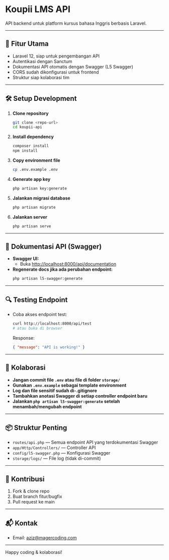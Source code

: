 # Koupii LMS API

API backend untuk platform kursus bahasa Inggris berbasis Laravel.

---

## 🚀 Fitur Utama
- Laravel 12, siap untuk pengembangan API
- Autentikasi dengan Sanctum
- Dokumentasi API otomatis dengan Swagger (L5 Swagger)
- CORS sudah dikonfigurasi untuk frontend
- Struktur siap kolaborasi tim

---

## 🛠️ Setup Development

1. **Clone repository**
   ```sh
   git clone <repo-url>
   cd koupii-api
   ```

2. **Install dependency**
   ```sh
   composer install
   npm install
   ```

3. **Copy environment file**
   ```sh
   cp .env.example .env
   ```

4. **Generate app key**
   ```sh
   php artisan key:generate
   ```

5. **Jalankan migrasi database**
   ```sh
   php artisan migrate
   ```

6. **Jalankan server**
   ```sh
   php artisan serve
   ```

---

## 📖 Dokumentasi API (Swagger)
- **Swagger UI:**
  - Buka [http://localhost:8000/api/documentation](http://localhost:8000/api/documentation)
- **Regenerate docs jika ada perubahan endpoint:**
  ```sh
  php artisan l5-swagger:generate
  ```

---

## 🔍 Testing Endpoint
- Coba akses endpoint test:
  ```sh
  curl http://localhost:8000/api/test
  # atau buka di browser
  ```
  Response:
  ```json
  { "message": "API is working!" }
  ```

---

## 👥 Kolaborasi
- **Jangan commit file `.env` atau file di folder `storage/`**
- **Gunakan `.env.example` sebagai template environment**
- **Log dan file sensitif sudah di-.gitignore**
- **Tambahkan anotasi Swagger di setiap controller endpoint baru**
- **Jalankan `php artisan l5-swagger:generate` setelah menambah/mengubah endpoint**

---

## 📦 Struktur Penting
- `routes/api.php` — Semua endpoint API
yang terdokumentasi Swagger
- `app/Http/Controllers/` — Controller API
- `config/l5-swagger.php` — Konfigurasi Swagger
- `storage/logs/` — File log (tidak di-commit)

---

## 📝 Kontribusi
1. Fork & clone repo
2. Buat branch fitur/bugfix
3. Pull request ke main

---

## 📬 Kontak
- Email: aziz@magercoding.com

---

Happy coding & kolaborasi!
